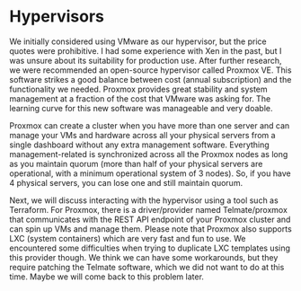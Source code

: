 # Hypervisors

We initially considered using VMware as our hypervisor, but the price quotes were prohibitive. I had some experience with Xen in the past, but I was unsure about its suitability for production use. After further research, we were recommended an open-source hypervisor called Proxmox VE. This software strikes a good balance between cost (annual subscription) and the functionality we needed. Proxmox provides great stability and system management at a fraction of the cost that VMware was asking for. The learning curve for this new software was manageable and very doable.

Proxmox can create a cluster when you have more than one server and can manage your VMs and hardware across all your physical servers from a single dashboard without any extra management software. Everything management-related is synchronized across all the Proxmox nodes as long as you maintain quorum (more than half of your physical servers are operational, with a minimum operational system of 3 nodes). So, if you have 4 physical servers, you can lose one and still maintain quorum.

Next, we will discuss interacting with the hypervisor using a tool such as Terraform. For Proxmox, there is a driver/provider named Telmate/proxmox that communicates with the REST API endpoint of your Proxmox cluster and can spin up VMs and manage them. Please note that Proxmox also supports LXC (system containers) which are very fast and fun to use. We encountered some difficulties when trying to duplicate LXC templates using this provider though. We think we can have some workarounds, but they require patching the Telmate software, which we did not want to do at this time. Maybe we will come back to this problem later.